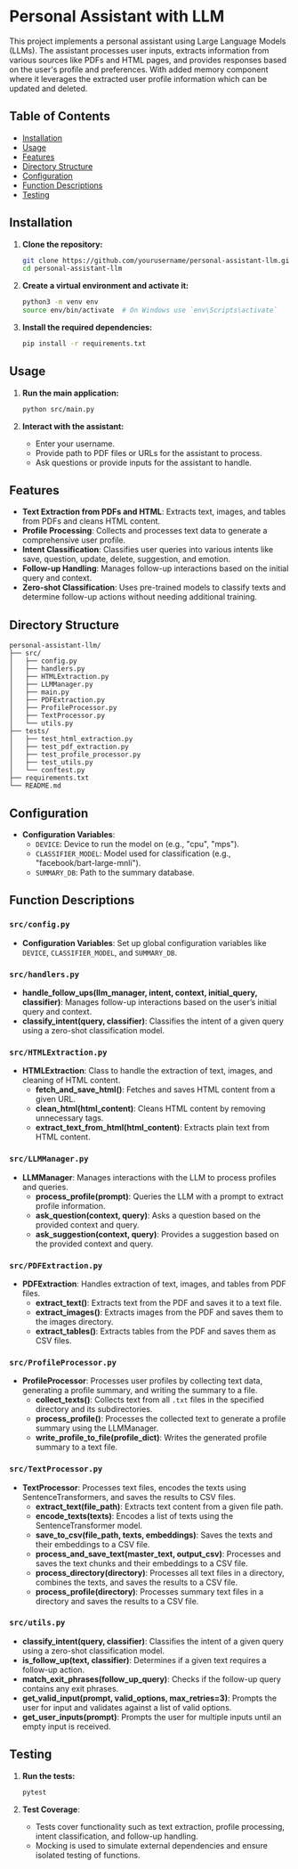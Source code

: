 # Personal Assistant with LLM

This project implements a personal assistant using Large Language Models (LLMs). The assistant processes user inputs, extracts information from various sources like PDFs and HTML pages, and provides responses based on the user's profile and preferences. With added memory component where it leverages the extracted user profile information which can be updated and deleted.

## Table of Contents

- [Installation](#installation)
- [Usage](#usage)
- [Features](#features)
- [Directory Structure](#directory-structure)
- [Configuration](#configuration)
- [Function Descriptions](#function-descriptions)
- [Testing](#testing)


## Installation

1. **Clone the repository:**
    ```bash
    git clone https://github.com/yourusername/personal-assistant-llm.git
    cd personal-assistant-llm
    ```

2. **Create a virtual environment and activate it:**
    ```bash
    python3 -m venv env
    source env/bin/activate  # On Windows use `env\Scripts\activate`
    ```

3. **Install the required dependencies:**
    ```bash
    pip install -r requirements.txt
    ```

## Usage

1. **Run the main application:**
    ```bash
    python src/main.py
    ```

2. **Interact with the assistant:**
    - Enter your username.
    - Provide path to PDF files or URLs for the assistant to process.
    - Ask questions or provide inputs for the assistant to handle.

## Features

- **Text Extraction from PDFs and HTML**: Extracts text, images, and tables from PDFs and cleans HTML content.
- **Profile Processing**: Collects and processes text data to generate a comprehensive user profile.
- **Intent Classification**: Classifies user queries into various intents like save, question, update, delete, suggestion, and emotion.
- **Follow-up Handling**: Manages follow-up interactions based on the initial query and context.
- **Zero-shot Classification**: Uses pre-trained models to classify texts and determine follow-up actions without needing additional training.

## Directory Structure

```
personal-assistant-llm/
├── src/
│   ├── config.py
│   ├── handlers.py
│   ├── HTMLExtraction.py
│   ├── LLMManager.py
│   ├── main.py
│   ├── PDFExtraction.py
│   ├── ProfileProcessor.py
│   ├── TextProcessor.py
│   └── utils.py
├── tests/
│   ├── test_html_extraction.py
│   ├── test_pdf_extraction.py
│   ├── test_profile_processor.py
│   ├── test_utils.py
│   └── conftest.py
├── requirements.txt
└── README.md
```

## Configuration

- **Configuration Variables**:
  - `DEVICE`: Device to run the model on (e.g., "cpu", "mps").
  - `CLASSIFIER_MODEL`: Model used for classification (e.g., "facebook/bart-large-mnli").
  - `SUMMARY_DB`: Path to the summary database.

## Function Descriptions

### `src/config.py`
- **Configuration Variables**: Set up global configuration variables like `DEVICE`, `CLASSIFIER_MODEL`, and `SUMMARY_DB`.

### `src/handlers.py`
- **handle_follow_ups(llm_manager, intent, context, initial_query, classifier)**: Manages follow-up interactions based on the user’s initial query and context.
- **classify_intent(query, classifier)**: Classifies the intent of a given query using a zero-shot classification model.

### `src/HTMLExtraction.py`
- **HTMLExtraction**: Class to handle the extraction of text, images, and cleaning of HTML content.
  - **fetch_and_save_html()**: Fetches and saves HTML content from a given URL.
  - **clean_html(html_content)**: Cleans HTML content by removing unnecessary tags.
  - **extract_text_from_html(html_content)**: Extracts plain text from HTML content.

### `src/LLMManager.py`
- **LLMManager**: Manages interactions with the LLM to process profiles and queries.
  - **process_profile(prompt)**: Queries the LLM with a prompt to extract profile information.
  - **ask_question(context, query)**: Asks a question based on the provided context and query.
  - **ask_suggestion(context, query)**: Provides a suggestion based on the provided context and query.

### `src/PDFExtraction.py`
- **PDFExtraction**: Handles extraction of text, images, and tables from PDF files.
  - **extract_text()**: Extracts text from the PDF and saves it to a text file.
  - **extract_images()**: Extracts images from the PDF and saves them to the images directory.
  - **extract_tables()**: Extracts tables from the PDF and saves them as CSV files.

### `src/ProfileProcessor.py`
- **ProfileProcessor**: Processes user profiles by collecting text data, generating a profile summary, and writing the summary to a file.
  - **collect_texts()**: Collects text from all `.txt` files in the specified directory and its subdirectories.
  - **process_profile()**: Processes the collected text to generate a profile summary using the LLMManager.
  - **write_profile_to_file(profile_dict)**: Writes the generated profile summary to a text file.

### `src/TextProcessor.py`
- **TextProcessor**: Processes text files, encodes the texts using SentenceTransformers, and saves the results to CSV files.
  - **extract_text(file_path)**: Extracts text content from a given file path.
  - **encode_texts(texts)**: Encodes a list of texts using the SentenceTransformer model.
  - **save_to_csv(file_path, texts, embeddings)**: Saves the texts and their embeddings to a CSV file.
  - **process_and_save_text(master_text, output_csv)**: Processes and saves the text chunks and their embeddings to a CSV file.
  - **process_directory(directory)**: Processes all text files in a directory, combines the texts, and saves the results to a CSV file.
  - **process_profile(directory)**: Processes summary text files in a directory and saves the results to a CSV file.

### `src/utils.py`
- **classify_intent(query, classifier)**: Classifies the intent of a given query using a zero-shot classification model.
- **is_follow_up(text, classifier)**: Determines if a given text requires a follow-up action.
- **match_exit_phrases(follow_up_query)**: Checks if the follow-up query contains any exit phrases.
- **get_valid_input(prompt, valid_options, max_retries=3)**: Prompts the user for input and validates against a list of valid options.
- **get_user_inputs(prompt)**: Prompts the user for multiple inputs until an empty input is received.

## Testing

1. **Run the tests:**
    ```bash
    pytest
    ```

2. **Test Coverage**:
    - Tests cover functionality such as text extraction, profile processing, intent classification, and follow-up handling.
    - Mocking is used to simulate external dependencies and ensure isolated testing of functions.

